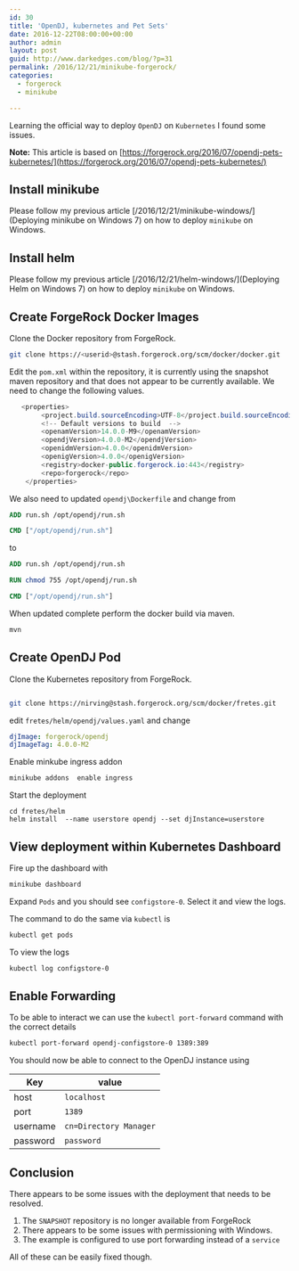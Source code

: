 ```yaml
---
id: 30
title: 'OpenDJ, kubernetes and Pet Sets'
date: 2016-12-22T08:00:00+00:00
author: admin
layout: post
guid: http://www.darkedges.com/blog/?p=31
permalink: /2016/12/21/minikube-forgerock/
categories:
  - forgerock
  - minikube

---
```


Learning the official way to deploy `OpenDJ` on `Kubernetes` I found some issues.

__**Note:**__ This article is based on [https://forgerock.org/2016/07/opendj-pets-kubernetes/](https://forgerock.org/2016/07/opendj-pets-kubernetes/)

<!-- more -->

## Install minikube

Please follow my previous article [/2016/12/21/minikube-windows/](Deploying minikube on Windows 7) on how to deploy `minikube` on Windows.

## Install helm

Please follow my previous article [/2016/12/21/helm-windows/](Deploying Helm on Windows 7) on how to deploy `minikube` on Windows.

## Create ForgeRock Docker Images

Clone the Docker repository from ForgeRock.

``` bash
git clone https://<userid>@stash.forgerock.org/scm/docker/docker.git
```

Edit the `pom.xml` within the repository, it is currently using the
snapshot maven repository and that does not appear to be currently
available. We need to change the following values.

``` java
   <properties>
        <project.build.sourceEncoding>UTF-8</project.build.sourceEncoding>
        <!-- Default versions to build  -->
        <openamVersion>14.0.0-M9</openamVersion>
        <opendjVersion>4.0.0-M2</opendjVersion>
        <openidmVersion>4.0.0</openidmVersion>
        <openigVersion>4.0.0</openigVersion>
        <registry>docker-public.forgerock.io:443</registry>
        <repo>forgerock</repo>
    </properties>
```

We also need to updated `opendj\Dockerfile` and change from

```DockerFile
ADD run.sh /opt/opendj/run.sh

CMD ["/opt/opendj/run.sh"]
```

to

```DockerFile
ADD run.sh /opt/opendj/run.sh

RUN chmod 755 /opt/opendj/run.sh

CMD ["/opt/opendj/run.sh"]
```

When updated complete perform the docker build via maven.

``` bash
mvn
```

## Create OpenDJ Pod

Clone the Kubernetes repository from ForgeRock.

``` bash

git clone https://nirving@stash.forgerock.org/scm/docker/fretes.git
```

edit `fretes/helm/opendj/values.yaml` and change

``` yaml
djImage: forgerock/opendj
djImageTag: 4.0.0-M2
```

Enable minkube ingress addon

```bash
minikube addons  enable ingress
```

Start the deployment

```
cd fretes/helm
helm install  --name userstore opendj --set djInstance=userstore
```

## View deployment within Kubernetes Dashboard

Fire up the dashboard with

``` bash
minikube dashboard
```

Expand `Pods` and you should see `configstore-0`. Select it and view the logs.

The command to do  the same via `kubectl` is 

```bash
kubectl get pods
```

To view the logs

``` bash
kubectl log configstore-0
```

## Enable Forwarding

To be able to interact we can use the `kubectl port-forward` command with the correct details

```bash
kubectl port-forward opendj-configstore-0 1389:389
```

You should now be able to connect to the OpenDJ instance using

| Key | value |
|-----|-------
| host | `localhost` |
| port | `1389` |
| username | `cn=Directory Manager` |
| password | `password` |

## Conclusion

There appears to be some issues with the deployment that needs to be resolved.

1. The `SNAPSHOT` repository is no longer available from ForgeRock
2. There appears to be some issues with permissioning with Windows.
3. The example is configured to use port forwarding instead of a `service`

All of these can be easily fixed though.